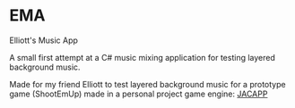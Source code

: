 # EMA
Elliott's Music App

A small first attempt at a C# music mixing application for testing layered background music.

Made for my friend Elliott to test layered background music for a prototype game (ShootEmUp) made in a personal project game engine:
[JACAPP](https://github.com/Callum-Shipton/JACAPP)
